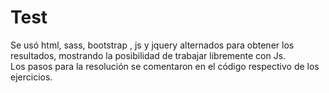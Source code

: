 # Test

Se usó html, sass, bootstrap , js y jquery alternados para obtener los resultados, mostrando la posibilidad de trabajar libremente con Js. <br>
Los pasos para la resolución se comentaron en el código respectivo de los ejercicios.
